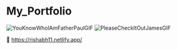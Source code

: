 ﻿# My_Portfolio

![YouKnowWhoIAmFatherPaulGIF](https://user-images.githubusercontent.com/103645516/231312411-0adaf543-3622-4306-996f-73f2c43a93f7.gif)  ![PleaseCheckItOutJamesGIF](https://user-images.githubusercontent.com/103645516/231312859-9667e9c7-7c33-4a92-bb5e-d607dbc06700.gif)

🔗 https://rishabh11.netlify.app/


